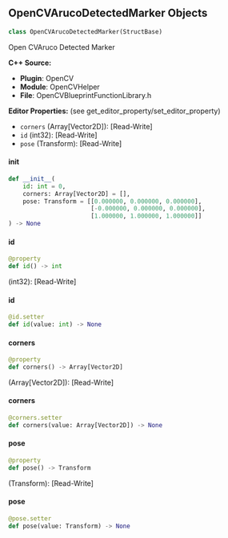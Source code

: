 ## OpenCVArucoDetectedMarker Objects

```python
class OpenCVArucoDetectedMarker(StructBase)
```

Open CVAruco Detected Marker

**C++ Source:**

- **Plugin**: OpenCV
- **Module**: OpenCVHelper
- **File**: OpenCVBlueprintFunctionLibrary.h

**Editor Properties:** (see get_editor_property/set_editor_property)

- ``corners`` (Array[Vector2D]):  [Read-Write]
- ``id`` (int32):  [Read-Write]
- ``pose`` (Transform):  [Read-Write]

<a id="unreal.OpenCVArucoDetectedMarker.__init__"></a>

#### __init__

```python
def __init__(
    id: int = 0,
    corners: Array[Vector2D] = [],
    pose: Transform = [[0.000000, 0.000000, 0.000000],
                       [-0.000000, 0.000000, 0.000000],
                       [1.000000, 1.000000, 1.000000]]
) -> None
```

<a id="unreal.OpenCVArucoDetectedMarker.id"></a>

#### id

```python
@property
def id() -> int
```

(int32):  [Read-Write]

<a id="unreal.OpenCVArucoDetectedMarker.id"></a>

#### id

```python
@id.setter
def id(value: int) -> None
```

<a id="unreal.OpenCVArucoDetectedMarker.corners"></a>

#### corners

```python
@property
def corners() -> Array[Vector2D]
```

(Array[Vector2D]):  [Read-Write]

<a id="unreal.OpenCVArucoDetectedMarker.corners"></a>

#### corners

```python
@corners.setter
def corners(value: Array[Vector2D]) -> None
```

<a id="unreal.OpenCVArucoDetectedMarker.pose"></a>

#### pose

```python
@property
def pose() -> Transform
```

(Transform):  [Read-Write]

<a id="unreal.OpenCVArucoDetectedMarker.pose"></a>

#### pose

```python
@pose.setter
def pose(value: Transform) -> None
```

<a id="unreal.OpenCVLensDistortionParametersBase"></a>